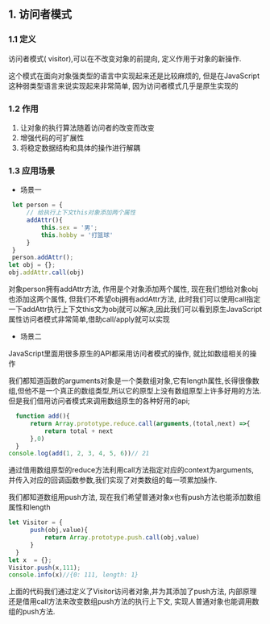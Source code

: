 ## 1. 访问者模式

### 1.1 定义

访问者模式( visitor),可以在不改变对象的前提向, 定义作用于对象的新操作.

这个模式在面向对象强类型的语言中实现起来还是比较麻烦的, 但是在JavaScript这种弱类型语言来说实现起来非常简单, 因为访问者模式几乎是原生实现的

### 1.2 作用

1. 让对象的执行算法随着访问者的改变而改变
2. 增强代码的可扩展性
3. 将稳定数据结构和具体的操作进行解耦

### 1.3 应用场景

* 场景一  

```js
 let person = {
     // 给执行上下文this对象添加两个属性
     addAttr(){
         this.sex = '男';
         this.hobby = '打篮球'
     }
 }
 person.addAttr();
let obj = {};
obj.addAttr.call(obj)
```

对象person拥有addAttr方法, 作用是个对象添加两个属性, 现在我们想给对象obj也添加这两个属性, 但我们不希望obj拥有addAttr方法, 此时我们可以使用call指定一下addAttr执行上下文this文为obj就可以解决,因此我们可以看到原生JavaScript属性访问者模式非常简单,借助call/apply就可以实现

* 场景二

JavaScript里面用很多原生的API都采用访问者模式的操作, 就比如数组相关的操作

我们都知道函数的arguments对象是一个类数组对象,它有length属性,长得很像数组,但他不是一个真正的数组类型,所以它的原型上没有数组原型上许多好用的方法. 但是我们借用访问者模式来调用数组原生的各种好用的api;

```js
  function add(){
      return Array.prototype.reduce.call(arguments,(total,next) =>{
          return total + next
      },0)
  }
console.log(add(1, 2, 3, 4, 5, 6))// 21
```

通过借用数组原型的reduce方法利用call方法指定对应的context为arguments, 并传入对应的回调函数参数,我们实现了对类数组的每一项累加操作.

我们都知道数组用push方法, 现在我们希望普通对象x也有push方法也能添加数组属性和length

```js
let Visitor = {
      push(obj,value){
          return Array.prototype.push.call(obj,value)
      }
  }
let x  = {};
Visitor.push(x,111);
console.info(x)//{0: 111, length: 1}
```

上面的代码我们通过定义了Visitor访问者对象,并为其添加了push方法, 内部原理还是借用call方法来改变数组push方法的执行上下文, 实现人普通对象也能调用数组的push方法.
